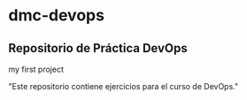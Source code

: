 # dmc-devops

## Repositorio de Práctica DevOps
my first project

"Este repositorio contiene ejercicios para el curso de DevOps."
